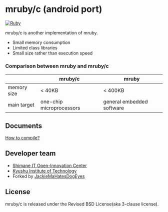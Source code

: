 # mruby/c (android port)

[![Ruby](https://github.com/mrubyc/mrubyc/actions/workflows/c-cpp.yml/badge.svg)](https://github.com/mrubyc/mrubyc/actions/workflows/c-cpp.yml)

mruby/c is another implementation of mruby.

- Small memory consumption
- Limited class libraries
- Small size rather than execution speed

### Comparison between mruby and mruby/c

||mruby/c|mruby|
|----|----|----|
|memory size| < 40KB | < 400KB |
|main target| one-chip microprocessors | general embedded software|


## Documents

[How to compile?](doc/compile.md)



## Developer team

- [Shimane IT Open-Innovation Center](http://www.s-itoc.jp/)
- [Kyushu Institute of Technology](http://www.kyutech.ac.jp/)
- Forked by [JackieMaHatesDogEyes](https://github.com/JackieMaHatesDogEyes)

## License

mruby/c is released under the Revised BSD License(aka 3-clause license).
